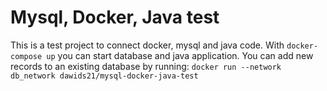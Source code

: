 # Mysql, Docker, Java test
This is a test project to connect docker, mysql and java code.
With `docker-compose up` you can start database and java application.
You can add new records to an existing database by running: `docker run --network db_network dawids21/mysql-docker-java-test`
